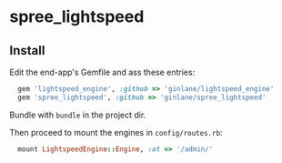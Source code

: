 spree_lightspeed
================

## Install

Edit the end-app's Gemfile and ass these entries:
```ruby
  gem 'lightspeed_engine', :github => 'ginlane/lightspeed_engine'
  gem 'spree_lightspeed', :github => 'ginlane/spree_lightspeed'
```

Bundle with ```bundle``` in the project dir. 

Then proceed to mount the engines in ```config/routes.rb```:
```ruby
  mount LightspeedEngine::Engine, :at => '/admin/'
```
